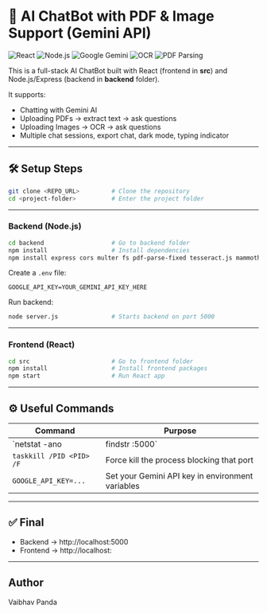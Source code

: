 # 🤖 AI ChatBot with PDF & Image Support (Gemini API)

![React](https://img.shields.io/badge/Frontend-React-blue)
![Node.js](https://img.shields.io/badge/Backend-Node.js-green)
![Google Gemini](https://img.shields.io/badge/AI-Google%20Gemini-red)
![OCR](https://img.shields.io/badge/OCR-Tesseract.js-yellow)
![PDF Parsing](https://img.shields.io/badge/PDF%20Parsing-pdf--parse--fixed-lightgrey)

This is a full-stack AI ChatBot built with React (frontend in **src**) and Node.js/Express (backend in **backend** folder).

It supports:
- Chatting with Gemini AI
- Uploading PDFs → extract text → ask questions
- Uploading Images → OCR → ask questions
- Multiple chat sessions, export chat, dark mode, typing indicator

---

## 🛠 Setup Steps

```bash
git clone <REPO_URL>         # Clone the repository
cd <project-folder>          # Enter the project folder
```

---

### Backend (Node.js)

```bash
cd backend                   # Go to backend folder
npm install                  # Install dependencies
npm install express cors multer fs pdf-parse-fixed tesseract.js mammoth dotenv @google/generative-ai
```

Create a `.env` file:

```
GOOGLE_API_KEY=YOUR_GEMINI_API_KEY_HERE
```

Run backend:
```bash
node server.js               # Starts backend on port 5000
```

---

### Frontend (React)

```bash
cd src                       # Go to frontend folder
npm install                  # Install frontend packages
npm start                    # Run React app
```

---

## ⚙ Useful Commands

| Command                                       | Purpose                                               |
|----------------------------------------------|-------------------------------------------------------|
| `netstat -ano | findstr :5000`               | Check which process is using port 5000                |
| `taskkill /PID <PID> /F`                     | Force kill the process blocking that port             |
| `GOOGLE_API_KEY=...`                         | Set your Gemini API key in environment variables      |

---

## ✅ Final

- Backend → http://localhost:5000
- Frontend → http://localhost:<PORT NUMBER>

---

## Author

Vaibhav Panda

